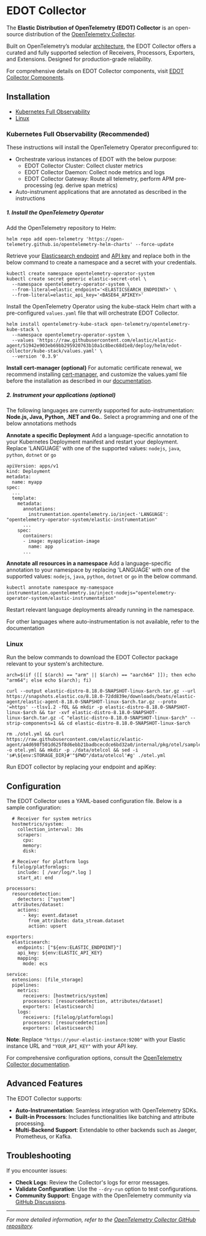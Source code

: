 # EDOT Collector

The **Elastic Distribution of OpenTelemetry (EDOT) Collector** is an open-source distribution of the [OpenTelemetry Collector](https://github.com/open-telemetry/opentelemetry-collector).

Built on OpenTelemetry’s modular [architecture](https://opentelemetry.io/docs/collector/), the EDOT Collector offers a curated and fully supported selection of Receivers, Processors, Exporters, and Extensions. Designed for production-grade reliability. 

For comprehensive details on EDOT Collector components, visit [EDOT Collector Components](docs/EDOT-collector/collector-components.md).

## Installation

* [Kubernetes Full Observability](#kubernetes-full-observability)
* [Linux](#linux)



### Kubernetes Full Observability (Recommended)
These instructions will install the OpenTelemetry Operator preconfigured to:

* Orchestrate various instances of EDOT with the below purpose:
  * EDOT Collector Cluster: Collect cluster metrics
  * EDOT Collector Daemon: Collect node metrics and logs
  * EDOT Collector Gateway: Route all telemetry, perform APM pre-processing (eg. derive span metrics)
* Auto-instrument applications that are annotated as described in the instructions

##### 1. Install the OpenTelemetry Operator
Add the OpenTelemetry repository to Helm:
```
helm repo add open-telemetry 'https://open-telemetry.github.io/opentelemetry-helm-charts' --force-update
```
Retrieve your [Elasticsearch endpoint](https://www.elastic.co/guide/en/kibana/current/search-space-connection-details.html) and [API key](https://www.elastic.co/guide/en/kibana/current/api-keys.html) and replace both in the below command to create a namespace and a secret with your credentials.
```
kubectl create namespace opentelemetry-operator-system
kubectl create secret generic elastic-secret-otel \
  --namespace opentelemetry-operator-system \
  --from-literal=elastic_endpoint='<ELASTICSEARCH_ENDPOINT>' \
  --from-literal=elastic_api_key='<BASE64_APIKEY>'
```
Install the OpenTelemetry Operator using the kube-stack Helm chart with a pre-configured `values.yaml` file that will orchestrate EDOT Collector. 
```
helm install opentelemetry-kube-stack open-telemetry/opentelemetry-kube-stack \
  --namespace opentelemetry-operator-system \
  --values 'https://raw.githubusercontent.com/elastic/elastic-agent/51942e903eb69bb295920763b10a1c8bec68d1e8/deploy/helm/edot-collector/kube-stack/values.yaml' \
  --version '0.3.9'
```
**Install cert-manager (optional)**
For automatic certificate renewal, we recommend installing [cert-manager](https://cert-manager.io/docs/installation/), and customize the values.yaml file before the installation as described in our [documentation](https://github.com/elastic/opentelemetry/tree/8.16/docs/kubernetes/operator#cert-manager).

##### 2. Instrument your applications (optional)
The following languages are currently supported for auto-instrumentation: **Node.js, Java, Python, .NET and Go.**. Select a programming and one of the below annotations methods

**Annotate a specific Deployment**
Add a language-specific annotation to your Kubernetes Deployment manifest and restart your deployment. Replace 'LANGUAGE' with one of the supported values: `nodejs`, `java`, `python`, `dotnet` or `go`  
```
apiVersion: apps/v1
kind: Deployment
metadata:
  name: myapp
spec:
  ...
  template:
    metadata:
      annotations:
        instrumentation.opentelemetry.io/inject-'LANGUAGE': "opentelemetry-operator-system/elastic-instrumentation"
      ...
    spec:
      containers:
      - image: myapplication-image
        name: app
      ...
```
**Annotate all resources in a namespace**
Add a language-specific annotation to your namespace by replacing 'LANGUAGE' with one of the supported values: `nodejs`, `java`, `python`, `dotnet` or `go` in the below command. 
```
kubectl annotate namespace my-namespace instrumentation.opentelemetry.io/inject-nodejs="opentelemetry-operator-system/elastic-instrumentation"
```
Restart relevant language deployments already running in the namespace.

For other languages where auto-instrumentation is not available, refer to the documentation

### Linux
Run the below commands to download the EDOT Collector package relevant to your system's architecture. 
```
arch=$(if ([[ $(arch) == "arm" || $(arch) == "aarch64" ]]); then echo "arm64"; else echo $(arch); fi)
 
curl --output elastic-distro-8.18.0-SNAPSHOT-linux-$arch.tar.gz --url https://snapshots.elastic.co/8.18.0-72dd839e/downloads/beats/elastic-agent/elastic-agent-8.18.0-SNAPSHOT-linux-$arch.tar.gz --proto '=https' --tlsv1.2 -fOL && mkdir -p elastic-distro-8.18.0-SNAPSHOT-linux-$arch && tar -xvf elastic-distro-8.18.0-SNAPSHOT-linux-$arch.tar.gz -C "elastic-distro-8.18.0-SNAPSHOT-linux-$arch" --strip-components=1 && cd elastic-distro-8.18.0-SNAPSHOT-linux-$arch

rm ./otel.yml && curl https://raw.githubusercontent.com/elastic/elastic-agent/a4d698f501d625f8d6ebb21badbcecdce6bd32a0/internal/pkg/otel/samples/linux/platformlogs_hostmetrics.yml -o otel.yml && mkdir -p ./data/otelcol && sed -i 's#\${env:STORAGE_DIR}#'"$PWD"/data/otelcol'#g' ./otel.yml
```
Run EDOT collector by replacing your endpoint and apiKey:
## Configuration

The EDOT Collector uses a YAML-based configuration file. Below is a sample configuration:

```receivers:
  # Receiver for system metrics
  hostmetrics/system:
    collection_interval: 30s
    scrapers:
      cpu:
      memory:
      disk:

  # Receiver for platform logs
  filelog/platformlogs:
    include: [ /var/log/*.log ]
    start_at: end

processors:
  resourcedetection:
    detectors: ["system"]
  attributes/dataset:
    actions:
      - key: event.dataset
        from_attribute: data_stream.dataset
        action: upsert

exporters:
  elasticsearch:
    endpoints: ["${env:ELASTIC_ENDPOINT}"]
    api_key: ${env:ELASTIC_API_KEY}
    mapping:
      mode: ecs

service:
  extensions: [file_storage]
  pipelines:
    metrics:
      receivers: [hostmetrics/system]
      processors: [resourcedetection, attributes/dataset]
      exporters: [elasticsearch]
    logs:
      receivers: [filelog/platformlogs]
      processors: [resourcedetection]
      exporters: [elasticsearch]

```

**Note**: Replace `"https://your-elastic-instance:9200"` with your Elastic instance URL and `"YOUR_API_KEY"` with your API key.

For comprehensive configuration options, consult the [OpenTelemetry Collector documentation](https://github.com/open-telemetry/opentelemetry-collector).

## Advanced Features

The EDOT Collector supports:

- **Auto-Instrumentation**: Seamless integration with OpenTelemetry SDKs.
- **Built-in Processors**: Includes functionalities like batching and attribute processing.
- **Multi-Backend Support**: Extendable to other backends such as Jaeger, Prometheus, or Kafka.

## Troubleshooting

If you encounter issues:

- **Check Logs**: Review the Collector's logs for error messages.
- **Validate Configuration**: Use the `--dry-run` option to test configurations.
- **Community Support**: Engage with the OpenTelemetry community via [GitHub Discussions](https://github.com/open-telemetry/opentelemetry-collector/discussions).

---

*For more detailed information, refer to the [OpenTelemetry Collector GitHub repository](https://github.com/open-telemetry/opentelemetry-collector).*
